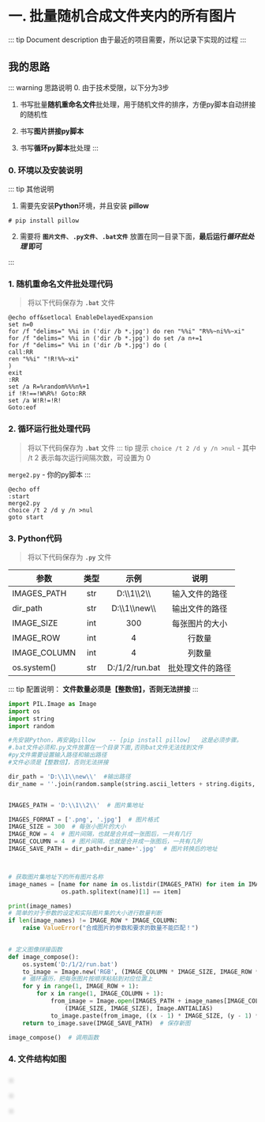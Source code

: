 # 一. 批量随机合成文件夹内的所有图片

::: tip Document description
由于最近的项目需要，所以记录下实现的过程
:::

## 我的思路
::: warning 思路说明
0. 由于技术受限，以下分为3步

1. 书写批量**随机重命名文件**批处理，用于随机文件的排序，方便py脚本自动拼接的随机性

2. 书写**图片拼接py脚本**

3. 书写**循环py脚本**批处理
:::

### 0. 环境以及安装说明
::: tip 其他说明
1. 需要先安装**Python**环境，并且安装 **pillow**
```
# pip install pillow
```
2. 需要将 **`图片文件`**、**`.py文件`**、**`.bat文件`** 放置在同一目录下面，**最后运行*循环批处理* 即可**

:::

### 1. 随机重命名文件批处理代码
> 将以下代码保存为 **`.bat`** 文件
```batch
@echo off&setlocal EnableDelayedExpansion
set n=0
for /f "delims=" %%i in ('dir /b *.jpg') do ren "%%i" "R%%~ni%%~xi"
for /f "delims=" %%i in ('dir /b *.jpg') do set /a n+=1
for /f "delims=" %%i in ('dir /b *.jpg') do (
call:RR
ren "%%i" "!R!%%~xi"
)
exit
:RR
set /a R=%random%%%n%+1
if !R!==!W%R%! Goto:RR
set /a W!R!=!R!
Goto:eof
```
### 2. 循环运行批处理代码
> 将以下代码保存为 **`.bat`** 文件
::: tip 提示
`choice /t 2 /d y /n >nul`  - 其中 /t 2 表示每次运行间隔次数，可设置为 0

`merge2.py`  - 你的py脚本
:::

```batch
@echo off
:start
merge2.py
choice /t 2 /d y /n >nul  
goto start
```


### 3. Python代码
> 将以下代码保存为 **`.py`** 文件

|参数           | 类型  |      示例       | 说明  |
| ------------- |:---:|:-------------:| :-----:|
| IMAGES_PATH   | str | D:\\\1\\\2\\\ | 输入文件的路径 |
| dir_path      | str | D:\\\1\\\new\\\ |    输出文件的路径    |
| IMAGE_SIZE    | int |       300       |    每张图片的大小    |
| IMAGE_ROW     | int |        4        |      行数量      |
| IMAGE_COLUMN  | int |        4        |      列数量      |
|os.system()    | str | D:/1/2/run.bat  |   批处理文件的路径    |

::: tip 配置说明：
**文件数量必须是【整数倍】，否则无法拼接**
:::

```py
import PIL.Image as Image
import os
import string
import random

#先安装Python，再安装pillow    -- [pip install pillow]   这是必须步骤。
#.bat文件必须和.py文件放置在一个目录下面,否则bat文件无法找到文件
#py文件需要设置输入路径和输出路径
#文件必须是【整数倍】，否则无法拼接

dir_path = 'D:\\1\\new\\'  #输出路径
dir_name = ''.join(random.sample(string.ascii_letters + string.digits, 8))  #随机字符


IMAGES_PATH = 'D:\\1\\2\\'  # 图片集地址

IMAGES_FORMAT = ['.png', '.jpg']  # 图片格式
IMAGE_SIZE = 300  # 每张小图片的大小
IMAGE_ROW = 4  # 图片间隔，也就是合并成一张图后，一共有几行
IMAGE_COLUMN = 4  # 图片间隔，也就是合并成一张图后，一共有几列
IMAGE_SAVE_PATH = dir_path+dir_name+'.jpg'  # 图片转换后的地址



# 获取图片集地址下的所有图片名称
image_names = [name for name in os.listdir(IMAGES_PATH) for item in IMAGES_FORMAT if
               os.path.splitext(name)[1] == item]

print(image_names)
# 简单的对于参数的设定和实际图片集的大小进行数量判断
if len(image_names) != IMAGE_ROW * IMAGE_COLUMN:
    raise ValueError("合成图片的参数和要求的数量不能匹配！")
    

# 定义图像拼接函数
def image_compose():
    os.system('D:/1/2/run.bat')
    to_image = Image.new('RGB', (IMAGE_COLUMN * IMAGE_SIZE, IMAGE_ROW * IMAGE_SIZE))  # 创建一个新图
    # 循环遍历，把每张图片按顺序粘贴到对应位置上
    for y in range(1, IMAGE_ROW + 1):
        for x in range(1, IMAGE_COLUMN + 1):
            from_image = Image.open(IMAGES_PATH + image_names[IMAGE_COLUMN * (y - 1) + x - 1]).resize(
                (IMAGE_SIZE, IMAGE_SIZE), Image.ANTIALIAS)
            to_image.paste(from_image, ((x - 1) * IMAGE_SIZE, (y - 1) * IMAGE_SIZE))
    return to_image.save(IMAGE_SAVE_PATH)  # 保存新图

image_compose()  # 调用函数
```

### 4. 文件结构如图
![]()
<img class="py_pic" :src="$withBase('/py1.png')">

![]()
<img class="py_pic" :src="$withBase('/py2.png')">

![]()
<img class="py_pic" :src="$withBase('/py3.png')">

<style>
  .py_pic {
    border-radius: 10px !important;
    border: 0;
    box-shadow: 2px 2px 5px 5px rgba(0, 0, 0, 0.1);
  }
</style>
